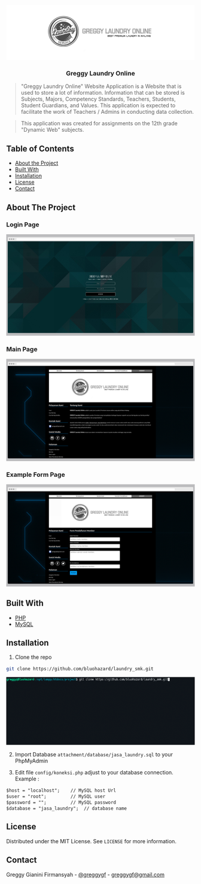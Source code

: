 <!-- PROJECT LOGO -->
<br />
<p align="center">
    <img src="img/header.png" alt="Header">

  <h3 align="center">Greggy Laundry Online</h3>

> "Greggy Laundry Online" Website Application is a Website that is used to store a lot of information. Information that can be stored is Subjects, Majors, Competency Standards, Teachers, Students, Student Guardians, and Values. This application is expected to facilitate the work of Teachers / Admins in conducting data collection.

> This application was created for assignments on the 12th grade "Dynamic Web" subjects.

</p>

<!-- TABLE OF CONTENTS -->
## Table of Contents

* [About the Project](#about-the-project)
* [Built With](#built-with)
* [Installation](#installation)
* [License](#license)
* [Contact](#contact)

<!-- ABOUT THE PROJECT -->
## About The Project

### Login Page

![Login Page](https://github.com/bluohazard/laundry_smk/blob/master/img/screenshot/login.png)

### Main Page

![Main Page](https://github.com/bluohazard/laundry_smk/blob/master/img/screenshot/mainpage.png)

### Example Form Page

![Example Form Page](https://github.com/bluohazard/laundry_smk/blob/master/img/screenshot/form.png)

## Built With
* [PHP](https://www.php.net/)
* [MySQL](https://www.mysql.com/)

## Installation

1. Clone the repo
```sh
git clone https://github.com/bluohazard/laundry_smk.git
```
<p align="center">
  <img src="gif/git-clone.gif" alt="Git Clone">
</p>

2. Import Database `attachment/database/jasa_laundry.sql` to your PhpMyAdmin

3. Edit file `config/koneksi.php` adjust to your database connection. Example : 
```
$host = "localhost";    // MySQL host Url
$user = "root";         // MySQL user
$password = "";         // MySQL password
$database = "jasa_laundry";  // database name
```

<!-- LICENSE -->
## License

Distributed under the MIT License. See `LICENSE` for more information.

<!-- CONTACT -->
## Contact

Greggy Gianini Firmansyah - [@greggygf](https://instagram.com/GreggyGF) - greggygf@gmail.com